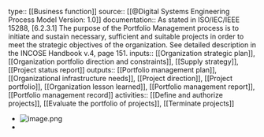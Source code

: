 type:: [[Business function]]
source:: [[@Digital Systems Engineering Process Model Version: 1.0]]
documentation:: As stated in ISO/IEC/IEEE 15288, [6.2.3.1] The purpose of the Portfolio Management process is to initiate and sustain necessary, sufficient and suitable projects in order to meet the strategic objectives of the organization.  See detailed description in the INCOSE Handbook v.4, page 151.
inputs:: [[Organization strategic plan]], [[Organization portfolio direction and constraints]], [[Supply strategy]], [[Project status report]]
outputs:: [[Portfolio management plan]], [[Organizational infrastructure needs]], [[Project direction]], [[Project portfolio]], [[Organization lesson learned]], [[Portfolio management report]], [[Portfolio management record]]
activities:: [[Define and authorize projects]], [[Evaluate the portfolio of projects]], [[Terminate projects]]

- ![image.png](../assets/image_1689501911595_0.png)
-
